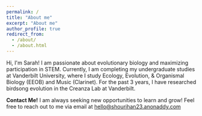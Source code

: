 ```yaml
---
permalink: /
title: "About me"
excerpt: "About me"
author_profile: true
redirect_from: 
  - /about/
  - /about.html
---
```


Hi, I'm Sarah! I am passionate about evolutionary biology and maximizing participation in STEM. Currently, I am completing my undergraduate studies at Vanderbilt University, where I study Ecology, Evolution, & Organismal Biology (EEOB) and Music (Clarinet). For the past 3 years, I have researched birdsong evolution in the Creanza Lab at Vanderbilt.

**Contact Me!**
I am always seeking new opportunities to learn and grow! Feel free to reach out to me via email at hello@shourihan23.anonaddy.com
